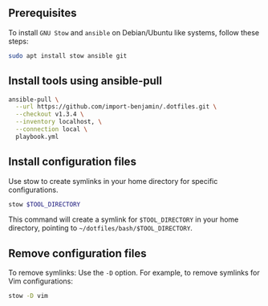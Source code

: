 ## Prerequisites

To install `GNU Stow` and `ansible` on Debian/Ubuntu like systems, follow these steps:

```bash
sudo apt install stow ansible git
```

## Install tools using ansible-pull

<!-- x-release-please-start-version -->
```bash
ansible-pull \
  --url https://github.com/import-benjamin/.dotfiles.git \
  --checkout v1.3.4 \
  --inventory localhost, \
  --connection local \
  playbook.yml
```
<!-- x-release-please-end -->


## Install configuration files

Use stow to create symlinks in your home directory for specific configurations.

```bash
stow $TOOL_DIRECTORY
```

This command will create a symlink for `$TOOL_DIRECTORY` in your home directory, pointing to `~/dotfiles/bash/$TOOL_DIRECTORY`.

## Remove configuration files

To remove symlinks: Use the `-D` option. For example, to remove symlinks for Vim configurations:

```bash
stow -D vim
```
